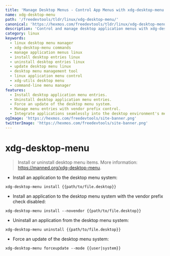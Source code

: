 ```yaml
---
title: 'Manage Desktop Menus - Control App Menus with xdg-desktop-menu | Online Free DevTools by Hexmos'
name: xdg-desktop-menu
path: '/freedevtools/tldr/linux/xdg-desktop-menu/'
canonical: 'https://hexmos.com/freedevtools/tldr/linux/xdg-desktop-menu/'
description: 'Control and manage desktop application menus with xdg-desktop-menu.  Install, uninstall, and update desktop menu entries easily. Free online tool, no registration required.'
category: linux
keywords:
  - linux desktop menu manager
  - xdg-desktop-menu commands
  - manage application menus linux
  - install desktop entries linux
  - uninstall desktop entries linux
  - update desktop menu linux
  - desktop menu management tool
  - linux application menu control
  - xdg-utils desktop menu
  - command-line menu manager
features:
  - Install desktop application menu entries.
  - Uninstall desktop application menu entries.
  - Force an update of the desktop menu system.
  - Manage menu entries with vendor prefix control.
  - Integrate applications seamlessly into the desktop environment's menu.
ogImage: 'https://hexmos.com/freedevtools/site-banner.png'
twitterImage: 'https://hexmos.com/freedevtools/site-banner.png'
---
```


# xdg-desktop-menu

> Install or uninstall desktop menu items.
> More information: <https://manned.org/xdg-desktop-menu>.

- Install an application to the desktop menu system:

`xdg-desktop-menu install {{path/to/file.desktop}}`

- Install an application to the desktop menu system with the vendor prefix check disabled:

`xdg-desktop-menu install --novendor {{path/to/file.desktop}}`

- Uninstall an application from the desktop menu system:

`xdg-desktop-menu uninstall {{path/to/file.desktop}}`

- Force an update of the desktop menu system:

`xdg-desktop-menu forceupdate --mode {{user|system}}`
